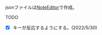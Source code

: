 jsonファイルは[NoteEditor](https://github.com/setchi/NoteEditor)で作成。

TODO

- [x] キーが反応するようにする。(2022/5/30)
